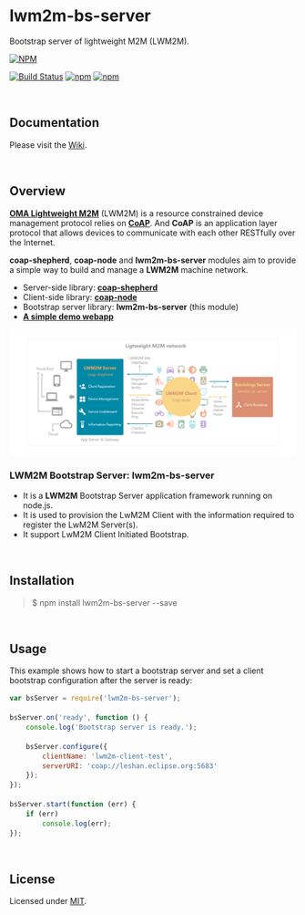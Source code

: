 # lwm2m-bs-server
Bootstrap server of lightweight M2M (LWM2M).

[![NPM](https://nodei.co/npm/lwm2m-bs-server.png?downloads=true)](https://nodei.co/npm/lwm2m-bs-server/)  

[![Build Status](https://travis-ci.org/PeterEB/lwm2m-bs-server.svg?branch=develop)](https://travis-ci.org/PeterEB/lwm2m-bs-server)
[![npm](https://img.shields.io/npm/v/lwm2m-bs-server.svg?maxAge=2592000)](https://www.npmjs.com/package/lwm2m-bs-server)
[![npm](https://img.shields.io/npm/l/lwm2m-bs-server.svg?maxAge=2592000)](https://www.npmjs.com/package/lwm2m-bs-server)

<br />

## Documentation  

Please visit the [Wiki](https://github.com/PeterEB/lwm2m-bs-server/wiki).

<br />

## Overview

[**OMA Lightweight M2M**](http://technical.openmobilealliance.org/Technical/technical-information/release-program/current-releases/oma-lightweightm2m-v1-0) (LWM2M) is a resource constrained device management protocol relies on [**CoAP**](https://tools.ietf.org/html/rfc7252). And **CoAP** is an application layer protocol that allows devices to communicate with each other RESTfully over the Internet.  

**coap-shepherd**, **coap-node** and **lwm2m-bs-server** modules aim to provide a simple way to build and manage a **LWM2M** machine network. 
* Server-side library: [**coap-shepherd**](https://github.com/PeterEB/coap-shepherd)
* Client-side library: [**coap-node**](https://github.com/PeterEB/coap-node)
* Bootstrap server library: **lwm2m-bs-server** (this module)
* [**A simple demo webapp**](https://github.com/PeterEB/quick-demo)

![coap-shepherd net](https://raw.githubusercontent.com/PeterEB/documents/master/coap-shepherd/media/lwm2m_net.png)  

### LWM2M Bootstrap Server: lwm2m-bs-server

* It is a **LWM2M** Bootstrap Server application framework running on node.js.  
* It is used to provision the LwM2M Client with the information required to register the LwM2M Server(s).  
* It support LwM2M Client Initiated Bootstrap.  

<br />

## Installation

> $ npm install lwm2m-bs-server --save  

<br />

## Usage

This example shows how to start a bootstrap server and set a client bootstrap configuration after the server is ready:

```js
var bsServer = require('lwm2m-bs-server');

bsServer.on('ready', function () {
	console.log('Bootstrap server is ready.');

    bsServer.configure({ 
        clientName: 'lwm2m-client-test', 
        serverURI: 'coap://leshan.eclipse.org:5683'
    });
});

bsServer.start(function (err) {
    if (err) 
        console.log(err);
});
```

<br />

## License

Licensed under [MIT](https://github.com/PeterEB/lwm2m-bs-server/blob/master/LICENSE).
